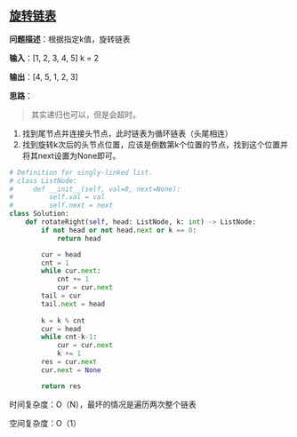 ## [旋转链表](https://leetcode-cn.com/problems/rotate-list/)

**问题描述**：根据指定k值，旋转链表

**输入**：[1, 2, 3, 4, 5]  k = 2

**输出**：[4, 5, 1, 2, 3]

**思路**：

> 其实递归也可以，但是会超时。

1. 找到尾节点并连接头节点，此时链表为循环链表（头尾相连）
2. 找到旋转k次后的头节点位置，应该是倒数第k个位置的节点，找到这个位置并将其next设置为None即可。

```python
# Definition for singly-linked list.
# class ListNode:
#     def __init__(self, val=0, next=None):
#         self.val = val
#         self.next = next
class Solution:
    def rotateRight(self, head: ListNode, k: int) -> ListNode:
        if not head or not head.next or k == 0:
            return head

        cur = head
        cnt = 1
        while cur.next:
            cnt += 1
            cur = cur.next
        tail = cur
        tail.next = head
        
        k = k % cnt
        cur = head
        while cnt-k-1:
            cur = cur.next
            k += 1
        res = cur.next
        cur.next = None

        return res
```

时间复杂度：O（N），最坏的情况是遍历两次整个链表

空间复杂度：O（1）